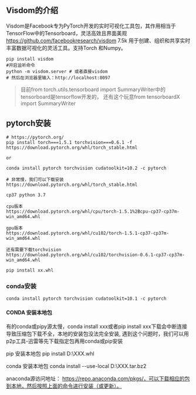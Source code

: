 
## Visdom的介绍
Visdom是Facebook专为PyTorch开发的实时可视化工具包，其作用相当于TensorFlow中的Tensorboard，灵活高效且界面美观
https://github.com/facebookresearch/visdom 7.5k
用于创建、组织和共享实时丰富数据可视化的灵活工具。支持Torch 和Numpy。

```
pip install visdom
#开启监听命令
python -m visdom.server # 或者直接visdom
# 然后在浏览器里输入：http://localhost:8097
```
> 目前from torch.utils.tensorboard import SummaryWriter中的tensorboard是tensorflow开发的，
> 还有这个玩意from tensorboardX import SummaryWriter 


## pytorch安装



```
# https://pytorch.org/
pip install torch===1.5.1 torchvision===0.6.1 -f https://download.pytorch.org/whl/torch_stable.html

or

conda install pytorch torchvision cudatoolkit=10.2 -c pytorch

# 非常慢，我们可以下载安装
https://download.pytorch.org/whl/torch_stable.html

cp37 python 3.7

cpu版本
https://download.pytorch.org/whl/cpu/torch-1.5.1%2Bcpu-cp37-cp37m-win_amd64.whl

gpu版本
https://download.pytorch.org/whl/cu102/torch-1.5.1-cp37-cp37m-win_amd64.whl

还有需要下载torchvision
https://download.pytorch.org/whl/cu102/torchvision-0.6.1-cp37-cp37m-win_amd64.whl

pip install xx.whl
```

### conda安装
`conda install pytorch torchvision cudatoolkit=10.1 -c pytorch`

#### CONDA 安装本地包
有的conda或pipy源太慢，conda install xxx或者pip install xxx下载会中断连接导致压缩包下载不全，本地的安装包没法完全安装,
遇到这个问题时，我们可以用p2p工具-迅雷等先下载指定包再用conda或pip安装

pip 安装本地包
pip install   D:\XXX.whl

conda 安装本地包
conda install --use-local   D:\XXX.tar.bz2

anaconda源访问地址：   https://repo.anaconda.com/pkgs/，可以下载相应的包到本地，然后按照上面的命令进行安装（或更新）。